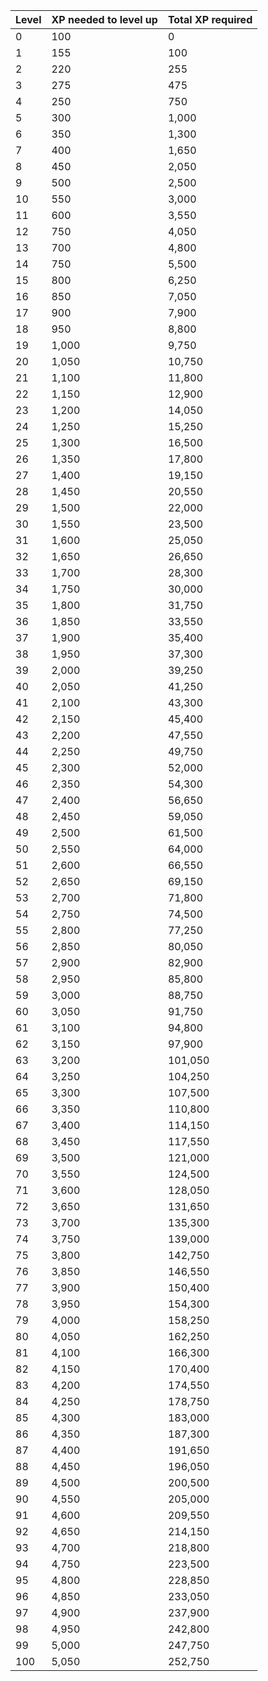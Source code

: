 | **Level** | **XP needed to level up** | **Total XP required** |
|-----------|---------------------------|-----------------------|
| 0         | 100                       | 0                     |
| 1         | 155                       | 100                   |
| 2         | 220                       | 255                   |
| 3         | 275                       | 475                   |
| 4         | 250                       | 750                   |
| 5         | 300                       | 1,000                 |
| 6         | 350                       | 1,300                 |
| 7         | 400                       | 1,650                 |
| 8         | 450                       | 2,050                 |
| 9         | 500                       | 2,500                 |
| 10        | 550                       | 3,000                 |
| 11        | 600                       | 3,550                 |
| 12        | 750                       | 4,050                 |
| 13        | 700                       | 4,800                 |
| 14        | 750                       | 5,500                 |
| 15        | 800                       | 6,250                 |
| 16        | 850                       | 7,050                 |
| 17        | 900                       | 7,900                 |
| 18        | 950                       | 8,800                 |
| 19        | 1,000                     | 9,750                 |
| 20        | 1,050                     | 10,750                |
| 21        | 1,100                     | 11,800                |
| 22        | 1,150                     | 12,900                |
| 23        | 1,200                     | 14,050                |
| 24        | 1,250                     | 15,250                |
| 25        | 1,300                     | 16,500                |
| 26        | 1,350                     | 17,800                |
| 27        | 1,400                     | 19,150                |
| 28        | 1,450                     | 20,550                |
| 29        | 1,500                     | 22,000                |
| 30        | 1,550                     | 23,500                |
| 31        | 1,600                     | 25,050                |
| 32        | 1,650                     | 26,650                |
| 33        | 1,700                     | 28,300                |
| 34        | 1,750                     | 30,000                |
| 35        | 1,800                     | 31,750                |
| 36        | 1,850                     | 33,550                |
| 37        | 1,900                     | 35,400                |
| 38        | 1,950                     | 37,300                |
| 39        | 2,000                     | 39,250                |
| 40        | 2,050                     | 41,250                |
| 41        | 2,100                     | 43,300                |
| 42        | 2,150                     | 45,400                |
| 43        | 2,200                     | 47,550                |
| 44        | 2,250                     | 49,750                |
| 45        | 2,300                     | 52,000                |
| 46        | 2,350                     | 54,300                |
| 47        | 2,400                     | 56,650                |
| 48        | 2,450                     | 59,050                |
| 49        | 2,500                     | 61,500                |
| 50        | 2,550                     | 64,000                |
| 51        | 2,600                     | 66,550                |
| 52        | 2,650                     | 69,150                |
| 53        | 2,700                     | 71,800                |
| 54        | 2,750                     | 74,500                |
| 55        | 2,800                     | 77,250                |
| 56        | 2,850                     | 80,050                |
| 57        | 2,900                     | 82,900                |
| 58        | 2,950                     | 85,800                |
| 59        | 3,000                     | 88,750                |
| 60        | 3,050                     | 91,750                |
| 61        | 3,100                     | 94,800                |
| 62        | 3,150                     | 97,900                |
| 63        | 3,200                     | 101,050               |
| 64        | 3,250                     | 104,250               |
| 65        | 3,300                     | 107,500               |
| 66        | 3,350                     | 110,800               |
| 67        | 3,400                     | 114,150               |
| 68        | 3,450                     | 117,550               |
| 69        | 3,500                     | 121,000               |
| 70        | 3,550                     | 124,500               |
| 71        | 3,600                     | 128,050               |
| 72        | 3,650                     | 131,650               |
| 73        | 3,700                     | 135,300               |
| 74        | 3,750                     | 139,000               |
| 75        | 3,800                     | 142,750               |
| 76        | 3,850                     | 146,550               |
| 77        | 3,900                     | 150,400               |
| 78        | 3,950                     | 154,300               |
| 79        | 4,000                     | 158,250               |
| 80        | 4,050                     | 162,250               |
| 81        | 4,100                     | 166,300               |
| 82        | 4,150                     | 170,400               |
| 83        | 4,200                     | 174,550               |
| 84        | 4,250                     | 178,750               |
| 85        | 4,300                     | 183,000               |
| 86        | 4,350                     | 187,300               |
| 87        | 4,400                     | 191,650               |
| 88        | 4,450                     | 196,050               |
| 89        | 4,500                     | 200,500               |
| 90        | 4,550                     | 205,000               |
| 91        | 4,600                     | 209,550               |
| 92        | 4,650                     | 214,150               |
| 93        | 4,700                     | 218,800               |
| 94        | 4,750                     | 223,500               |
| 95        | 4,800                     | 228,850               |
| 96        | 4,850                     | 233,050               |
| 97        | 4,900                     | 237,900               |
| 98        | 4,950                     | 242,800               |
| 99        | 5,000                     | 247,750               |
| 100       | 5,050                     | 252,750               |
